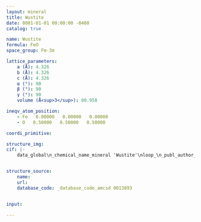 ```yaml
---
layout: mineral
title: Wustite
date: 0001-01-01 00:00:00 -0400
catalog: true

name: Wustite
formula: FeO
space_group: Fm-3m

lattice_parameters:
    a (Å): 4.326
    b (Å): 4.326
    c (Å): 4.326
    α (°): 90
    β (°): 90
    γ (°): 90
    volume (Å<sup>3</sup>): 80.958

ineqv_atom_position: 
    - Fe   0.00000   0.00000   0.00000
    - O   0.50000   0.50000   0.50000

coordi_primitive: 

structure_img: 
cif: |-
    data_global\n_chemical_name_mineral 'Wustite'\nloop_\n_publ_author_name\n'Fjellvag H'\n'Gronvold F'\n'Stolen S'\n'Hauback B C'\n_journal_name_full 'Journal of Solid State Chemistry'\n_journal_volume 124 \n_journal_year 1996\n_journal_page_first 52\n_journal_page_last 57\n_publ_section_title\n;\n On the crystallographic and magnetic structures of\n nearly stoichiometric iron monoxide\n Sample- Three-Phase Mixture FeO, T = 298 K\n;\n_database_code_amcsd 0013893\n_chemical_compound_source 'Synthetic'\n_chemical_formula_sum 'Fe O'\n_cell_length_a 4.326\n_cell_length_b 4.326\n_cell_length_c 4.326\n_cell_angle_alpha 90\n_cell_angle_beta 90\n_cell_angle_gamma 90\n_cell_volume 80.958\n_exptl_crystal_density_diffrn      5.895\n_symmetry_space_group_name_H-M 'F m -3 m'\nloop_\n_space_group_symop_operation_xyz\n  'x,y,z'\n  'x,1/2+y,1/2+z'\n  '1/2+x,y,1/2+z'\n  '1/2+x,1/2+y,z'\n  'z,-x,y'\n  'z,1/2-x,1/2+y'\n  '1/2+z,-x,1/2+y'\n  '1/2+z,1/2-x,y'\n  '-y,z,-x'\n  '-y,1/2+z,1/2-x'\n  '1/2-y,z,1/2-x'\n  '1/2-y,1/2+z,-x'\n  'x,-y,z'\n  'x,1/2-y,1/2+z'\n  '1/2+x,-y,1/2+z'\n  '1/2+x,1/2-y,z'\n  '-z,x,-y'\n  '-z,1/2+x,1/2-y'\n  '1/2-z,x,1/2-y'\n  '1/2-z,1/2+x,-y'\n  'y,-z,x'\n  'y,1/2-z,1/2+x'\n  '1/2+y,-z,1/2+x'\n  '1/2+y,1/2-z,x'\n  '-x,y,-z'\n  '-x,1/2+y,1/2-z'\n  '1/2-x,y,1/2-z'\n  '1/2-x,1/2+y,-z'\n  'x,-z,-y'\n  'x,1/2-z,1/2-y'\n  '1/2+x,-z,1/2-y'\n  '1/2+x,1/2-z,-y'\n  '-z,y,x'\n  '-z,1/2+y,1/2+x'\n  '1/2-z,y,1/2+x'\n  '1/2-z,1/2+y,x'\n  'y,-x,-z'\n  'y,1/2-x,1/2-z'\n  '1/2+y,-x,1/2-z'\n  '1/2+y,1/2-x,-z'\n  '-x,z,y'\n  '-x,1/2+z,1/2+y'\n  '1/2-x,z,1/2+y'\n  '1/2-x,1/2+z,y'\n  'z,-y,-x'\n  'z,1/2-y,1/2-x'\n  '1/2+z,-y,1/2-x'\n  '1/2+z,1/2-y,-x'\n  '-y,x,z'\n  '-y,1/2+x,1/2+z'\n  '1/2-y,x,1/2+z'\n  '1/2-y,1/2+x,z'\n  'x,z,y'\n  'x,1/2+z,1/2+y'\n  '1/2+x,z,1/2+y'\n  '1/2+x,1/2+z,y'\n  '-z,-y,-x'\n  '-z,1/2-y,1/2-x'\n  '1/2-z,-y,1/2-x'\n  '1/2-z,1/2-y,-x'\n  'y,x,z'\n  'y,1/2+x,1/2+z'\n  '1/2+y,x,1/2+z'\n  '1/2+y,1/2+x,z'\n  '-x,-z,-y'\n  '-x,1/2-z,1/2-y'\n  '1/2-x,-z,1/2-y'\n  '1/2-x,1/2-z,-y'\n  'z,y,x'\n  'z,1/2+y,1/2+x'\n  '1/2+z,y,1/2+x'\n  '1/2+z,1/2+y,x'\n  '-y,-x,-z'\n  '-y,1/2-x,1/2-z'\n  '1/2-y,-x,1/2-z'\n  '1/2-y,1/2-x,-z'\n  'z,x,-y'\n  'z,1/2+x,1/2-y'\n  '1/2+z,x,1/2-y'\n  '1/2+z,1/2+x,-y'\n  '-y,-z,x'\n  '-y,1/2-z,1/2+x'\n  '1/2-y,-z,1/2+x'\n  '1/2-y,1/2-z,x'\n  'x,y,-z'\n  'x,1/2+y,1/2-z'\n  '1/2+x,y,1/2-z'\n  '1/2+x,1/2+y,-z'\n  '-z,-x,y'\n  '-z,1/2-x,1/2+y'\n  '1/2-z,-x,1/2+y'\n  '1/2-z,1/2-x,y'\n  'y,z,-x'\n  'y,1/2+z,1/2-x'\n  '1/2+y,z,1/2-x'\n  '1/2+y,1/2+z,-x'\n  '-x,-y,z'\n  '-x,1/2-y,1/2+z'\n  '1/2-x,-y,1/2+z'\n  '1/2-x,1/2-y,z'\n  '-z,x,y'\n  '-z,1/2+x,1/2+y'\n  '1/2-z,x,1/2+y'\n  '1/2-z,1/2+x,y'\n  'y,-z,-x'\n  'y,1/2-z,1/2-x'\n  '1/2+y,-z,1/2-x'\n  '1/2+y,1/2-z,-x'\n  '-x,y,z'\n  '-x,1/2+y,1/2+z'\n  '1/2-x,y,1/2+z'\n  '1/2-x,1/2+y,z'\n  'z,-x,-y'\n  'z,1/2-x,1/2-y'\n  '1/2+z,-x,1/2-y'\n  '1/2+z,1/2-x,-y'\n  '-y,z,x'\n  '-y,1/2+z,1/2+x'\n  '1/2-y,z,1/2+x'\n  '1/2-y,1/2+z,x'\n  'x,-y,-z'\n  'x,1/2-y,1/2-z'\n  '1/2+x,-y,1/2-z'\n  '1/2+x,1/2-y,-z'\n  '-x,z,-y'\n  '-x,1/2+z,1/2-y'\n  '1/2-x,z,1/2-y'\n  '1/2-x,1/2+z,-y'\n  'z,-y,x'\n  'z,1/2-y,1/2+x'\n  '1/2+z,-y,1/2+x'\n  '1/2+z,1/2-y,x'\n  '-y,x,-z'\n  '-y,1/2+x,1/2-z'\n  '1/2-y,x,1/2-z'\n  '1/2-y,1/2+x,-z'\n  'x,-z,y'\n  'x,1/2-z,1/2+y'\n  '1/2+x,-z,1/2+y'\n  '1/2+x,1/2-z,y'\n  '-z,y,-x'\n  '-z,1/2+y,1/2-x'\n  '1/2-z,y,1/2-x'\n  '1/2-z,1/2+y,-x'\n  'y,-x,z'\n  'y,1/2-x,1/2+z'\n  '1/2+y,-x,1/2+z'\n  '1/2+y,1/2-x,z'\n  '-x,-z,y'\n  '-x,1/2-z,1/2+y'\n  '1/2-x,-z,1/2+y'\n  '1/2-x,1/2-z,y'\n  'z,y,-x'\n  'z,1/2+y,1/2-x'\n  '1/2+z,y,1/2-x'\n  '1/2+z,1/2+y,-x'\n  '-y,-x,z'\n  '-y,1/2-x,1/2+z'\n  '1/2-y,-x,1/2+z'\n  '1/2-y,1/2-x,z'\n  'x,z,-y'\n  'x,1/2+z,1/2-y'\n  '1/2+x,z,1/2-y'\n  '1/2+x,1/2+z,-y'\n  '-z,-y,x'\n  '-z,1/2-y,1/2+x'\n  '1/2-z,-y,1/2+x'\n  '1/2-z,1/2-y,x'\n  'y,x,-z'\n  'y,1/2+x,1/2-z'\n  '1/2+y,x,1/2-z'\n  '1/2+y,1/2+x,-z'\n  '-z,-x,-y'\n  '-z,1/2-x,1/2-y'\n  '1/2-z,-x,1/2-y'\n  '1/2-z,1/2-x,-y'\n  'y,z,x'\n  'y,1/2+z,1/2+x'\n  '1/2+y,z,1/2+x'\n  '1/2+y,1/2+z,x'\n  '-x,-y,-z'\n  '-x,1/2-y,1/2-z'\n  '1/2-x,-y,1/2-z'\n  '1/2-x,1/2-y,-z'\n  'z,x,y'\n  'z,1/2+x,1/2+y'\n  '1/2+z,x,1/2+y'\n  '1/2+z,1/2+x,y'\n  '-y,-z,-x'\n  '-y,1/2-z,1/2-x'\n  '1/2-y,-z,1/2-x'\n  '1/2-y,1/2-z,-x'\nloop_\n_atom_site_label\n_atom_site_fract_x\n_atom_site_fract_y\n_atom_site_fract_z\nFe   0.00000   0.00000   0.00000\nO   0.50000   0.50000   0.50000\n\n


structure_source: 
    name:
    url:
    database_code: _database_code_amcsd 0013893


input:

---
```

